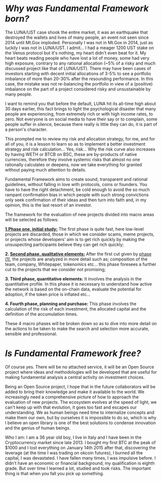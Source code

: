 # _**Why was Fundamental Framework born?**_

The LUNA/UST case shook the entire market, it was an earthquake that destroyed the wallets and lives of many people, an event not seen since 2014 until Mt.Gox imploded. Personally I was not in Mt.Gox in 2014, just as luckily I was not in LUNA/UST. I admit… I had a meager 1200 UST stake on the Venus protocol but it's nothing, my heart didn't even beat for it.
My heart beats reading people who have lost a lot of money, some had very high exposure, contrary to any rational allocation (~5% of a risky and much discussed project like that of LUNA/UST). There may have been cases of investors starting with decent initial allocations of 3-5% to see a portfolio imbalance of more than 20-30% after the resounding performance. In this case, the mistake was not re-balancing the portfolio in view of a (positive) imbalance on the part of a project considered risky and unsustainable by many people.

I want to remind you that before the default, LUNA hit its all-time high about 30 days earlier, this fact brings to light the psychological disaster that many people are experiencing, from extremely rich or with high income rates, to zero. Not everyone is on social media to have their say or to complain, some people suffer in silence, because there really is little they can do, it is part of a person's character.

This prompted me to review my risk and allocation strategy, for me, and for all of you, it is a lesson to learn so as to implement a better investment strategy and risk calculation... Yes, risk... Why the risk curve also increases by having WETH or BTCB on BSC, these are by-products of native currencies, therefore they involve systemic risks that almost no one rationally calculates or deepens, now we take everything for granted without paying much attention to details.

Fundamental Framework aims to create sound, transparent and rational guidelines, without falling in love with protocols, coins or founders. You have to have the right detachment, be cold enough to avoid the so much rampant confirmation bias in which people with such strong convictions only seek confirmation of their ideas and then turn into faith and, in my opinion, this is the last resort of an investor.

The framework for the evaluation of new projects divided into macro areas will be selected as follows:

**[1.Phase one, initial study:](https://github.com/FundamentalFramework/Framework/blob/main/1.NewProjectStudyPhase.adoc)** The first phase is quite fast, here low-level projects are discarded, those in which we consider scams, meme projects, or projects whose developers' aim is to get rich quickly by making the unsuspecting participants believe they can get rich quickly;


**2. [Second phase, qualitative elements:](https://github.com/FundamentalFramework/Framework/blob/main/2.Qualitative_Analysis.adoc)** After the first cut given by [phase (1)](https://github.com/FundamentalFramework/Pergamena/edit/main/README.md#:~:text=1.Phase%20one%2C%20initial%20study%3A), the projects are analyzed in more detail such as; composition of the team, company, Whitepaper, tokenomics etc… this phase foresees a further cut to the projects that we consider not promising;



**3. Third phase, quantitative elements:** It involves the analysis in the quantitative profile. In this phase it is necessary to understand how active the network is based on the on-chain data, evaluate the potential for adoption, if the token price is inflated etc...


**4. Fourth phase, planning and purchase:** This phase involves the calculation of the risk of each investment, the allocated capital and the definition of the accumulation times.

These 4 macro phases will be broken down so as to dive into more detail on the actions to be taken to make the search and selection more accurate, sensible and professional.


# _**Is Fundamental Framework free?**_

Of course yes. There will be no attached service, it will be an Open Source project where ideas and methodologies will be developed that are useful for making fundamental analysis a central activity on investment choices.

Being an Open Source project, I hope that in the future collaborators will be added to bring their knowledge and make it available to the world. We increasingly need a comprehensive picture of how to approach the evaluation of new projects. The ecosystem evolves at the speed of light, we can't keep up with that evolution, it goes too fast and escapes our understanding.
We as human beings need time to internalize concepts and make them our own, but by ourselves it is impossible to do so, which is why I believe an open library is one of the best solutions to condense innovation and the genius of human beings.


Who I am: I am a 36 year old boy, I live in Italy and I have been in the Cryptocurrency market since late 2013. I bought my first BTC at the peak of $1000 and I lost everything on January 14th 2015 after that, discovering the leverage (at the time I was trading on okcoin futures), I burned all the capital, I was devastated.
I have fallen many times, I was impulsive before. I didn't have an economic or financial background, my qualification is eighth grade. But over time I learned a lot, studied and took risks.
The important thing is that when you fall you pick up something.
